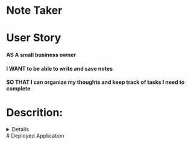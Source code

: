 # Note Taker

# User Story 
#### AS A small business owner
#### I WANT to be able to write and save notes
#### SO THAT I can organize my thoughts and keep track of tasks I need to complete

# Descrition: 
<details>
  <p>
## GIVEN a note-taking application
### WHEN I open the Note Taker
#### THEN I am presented with a landing page with a link to a notes page
### WHEN I click on the link to the notes page
#### THEN I am presented with a page with existing notes listed in the left-hand column, plus empty fields to enter a new note title and the note’s text in the right-hand column
### WHEN I enter a new note title and the note’s text
#### THEN a Save icon appears in the navigation at the top of the page
### WHEN I click on the Save icon
#### THEN the new note I have entered is saved and appears in the left-hand column with the other existing notes
### WHEN I click on an existing note in the list in the left-hand column
#### THEN that note appears in the right-hand column
### WHEN I click on the Write icon in the navigation at the top of the page
#### THEN I am presented with empty fields to enter a new note title and the note’s text in the right-hand column
  </p>
  </details>
# Deployed Application
